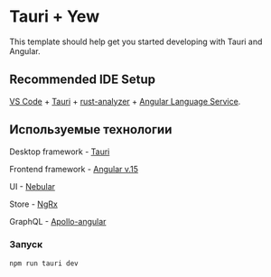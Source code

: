 # Tauri + Yew

This template should help get you started developing with Tauri and Angular.

## Recommended IDE Setup

[VS Code](https://code.visualstudio.com/) + [Tauri](https://marketplace.visualstudio.com/items?itemName=tauri-apps.tauri-vscode) + [rust-analyzer](https://marketplace.visualstudio.com/items?itemName=rust-lang.rust-analyzer) + [Angular Language Service](https://marketplace.visualstudio.com/items?itemName=Angular.ng-template).

## Используемые технологии
Desktop framework - [Tauri](https://tauri.app/v1/guides/)

Frontend framework - [Angular v.15](https://v15.angular.io/cli)

UI - [Nebular](https://akveo.github.io/nebular/docs/components/components-overview/)

Store - [NgRx](https://ngrx.io/)

GraphQL - [Apollo-angular](https://www.npmjs.com/package/apollo-angular)

### Запуск
`` npm run tauri dev ``

